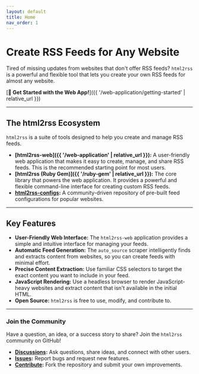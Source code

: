 ```yaml
---
layout: default
title: Home
nav_order: 1
---
```


# Create RSS Feeds for Any Website

Tired of missing updates from websites that don't offer RSS feeds? `html2rss` is a powerful and flexible tool that lets you create your own RSS feeds for almost any website.

[**🚀 Get Started with the Web App!**]({{ '/web-application/getting-started' | relative_url }})

---

## The html2rss Ecosystem

`html2rss` is a suite of tools designed to help you create and manage RSS feeds.

- **[html2rss-web]({{ '/web-application' | relative_url }}):** A user-friendly web application that makes it easy to create, manage, and share RSS feeds. This is the recommended starting point for most users.
- **[html2rss (Ruby Gem)]({{ '/ruby-gem' | relative_url }}):** The core library that powers the web application. It provides a powerful and flexible command-line interface for creating custom RSS feeds.
- **[html2rss-configs](https://github.com/html2rss/html2rss-configs):** A community-driven repository of pre-built feed configurations for popular websites.

---

## Key Features

- **User-Friendly Web Interface:** The `html2rss-web` application provides a simple and intuitive interface for managing your feeds.
- **Automatic Feed Generation:** The `auto_source` scraper intelligently finds and extracts content from websites, so you can create feeds with minimal effort.
- **Precise Content Extraction:** Use familiar CSS selectors to target the exact content you want to include in your feed.
- **JavaScript Rendering:** Use a headless browser to render JavaScript-heavy websites and extract content that isn't available in the initial HTML.
- **Open Source:** `html2rss` is free to use, modify, and contribute to.

---

### Join the Community

Have a question, an idea, or a success story to share? Join the `html2rss` community on GitHub!

- **[Discussions](https://github.com/orgs/html2rss/discussions):** Ask questions, share ideas, and connect with other users.
- **[Issues](https://github.com/html2rss/html2rss/issues):** Report bugs and request new features.
- **[Contribute](https://github.com/html2rss/html2rss/fork):** Fork the repository and submit your own improvements.
